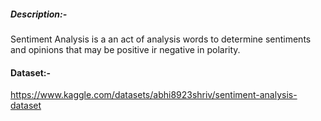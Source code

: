 ##### Description:-
Sentiment Analysis is a an act of analysis words to determine sentiments and opinions that may be positive ir negative in polarity.

#### Dataset:-
https://www.kaggle.com/datasets/abhi8923shriv/sentiment-analysis-dataset

